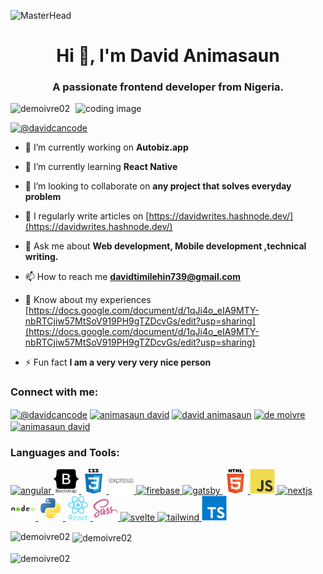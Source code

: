 ![MasterHead](https://cdn.wallpapersafari.com/76/28/HqzPwk.gif)
<h1 align="center">Hi 👋, I'm David Animasaun</h1>
<h3 align="center">A passionate frontend developer from Nigeria.</h3>
<img alt="coding image" align="right" width="400"  src="https://encrypted-tbn0.gstatic.com/images?q=tbn:ANd9GcQZn75l0BuEvcBp5frWu6UAAwDQoO66Tj46kA&usqp=CAU" />

<p align="left"> <img src="https://komarev.com/ghpvc/?username=demoivre02&label=Profile%20views&color=0e75b6&style=flat" alt="demoivre02" /> </p>

<p align="left"> <a href="https://twitter.com/@davidcancode" target="blank"><img src="https://img.shields.io/twitter/follow/@davidcancode?logo=twitter&style=for-the-badge" alt="@davidcancode" /></a> </p>

- 🔭 I’m currently working on **Autobiz.app**

- 🌱 I’m currently learning **React Native**

- 👯 I’m looking to collaborate on **any project that solves everyday problem**

- 📝 I regularly write articles on [https://davidwrites.hashnode.dev/](https://davidwrites.hashnode.dev/)

- 💬 Ask me about **Web development, Mobile development ,technical writing.**

- 📫 How to reach me **davidtimilehin739@gmail.com**

- 📄 Know about my experiences [https://docs.google.com/document/d/1qJi4o_eIA9MTY-nbRTCjiw57MtSoV919PH9gTZDcvGs/edit?usp=sharing](https://docs.google.com/document/d/1qJi4o_eIA9MTY-nbRTCjiw57MtSoV919PH9gTZDcvGs/edit?usp=sharing)

- ⚡ Fun fact **I am a very very very nice person**

<h3 align="left">Connect with me:</h3>
<p align="left">
<a href="https://twitter.com/@davidcancode" target="blank"><img align="center" src="https://raw.githubusercontent.com/rahuldkjain/github-profile-readme-generator/master/src/images/icons/Social/twitter.svg" alt="@davidcancode" height="30" width="40" /></a>
<a href="https://linkedin.com/in/animasaun david" target="blank"><img align="center" src="https://raw.githubusercontent.com/rahuldkjain/github-profile-readme-generator/master/src/images/icons/Social/linked-in-alt.svg" alt="animasaun david" height="30" width="40" /></a>
<a href="https://stackoverflow.com/users/david animasaun" target="blank"><img align="center" src="https://raw.githubusercontent.com/rahuldkjain/github-profile-readme-generator/master/src/images/icons/Social/stack-overflow.svg" alt="david animasaun" height="30" width="40" /></a>
<a href="https://fb.com/de moivre" target="blank"><img align="center" src="https://raw.githubusercontent.com/rahuldkjain/github-profile-readme-generator/master/src/images/icons/Social/facebook.svg" alt="de moivre" height="30" width="40" /></a>
<a href="https://hashnode.com/animasaun david" target="blank"><img align="center" src="https://raw.githubusercontent.com/rahuldkjain/github-profile-readme-generator/master/src/images/icons/Social/hashnode.svg" alt="animasaun david" height="30" width="40" /></a>
</p>

<h3 align="left">Languages and Tools:</h3>
<p align="left"> <a href="https://angular.io" target="_blank" rel="noreferrer"> <img src="https://angular.io/assets/images/logos/angular/angular.svg" alt="angular" width="40" height="40"/> </a> <a href="https://getbootstrap.com" target="_blank" rel="noreferrer"> <img src="https://raw.githubusercontent.com/devicons/devicon/master/icons/bootstrap/bootstrap-plain-wordmark.svg" alt="bootstrap" width="40" height="40"/> </a> <a href="https://www.w3schools.com/css/" target="_blank" rel="noreferrer"> <img src="https://raw.githubusercontent.com/devicons/devicon/master/icons/css3/css3-original-wordmark.svg" alt="css3" width="40" height="40"/> </a> <a href="https://expressjs.com" target="_blank" rel="noreferrer"> <img src="https://raw.githubusercontent.com/devicons/devicon/master/icons/express/express-original-wordmark.svg" alt="express" width="40" height="40"/> </a> <a href="https://firebase.google.com/" target="_blank" rel="noreferrer"> <img src="https://www.vectorlogo.zone/logos/firebase/firebase-icon.svg" alt="firebase" width="40" height="40"/> </a> <a href="https://www.gatsbyjs.com/" target="_blank" rel="noreferrer"> <img src="https://www.vectorlogo.zone/logos/gatsbyjs/gatsbyjs-icon.svg" alt="gatsby" width="40" height="40"/> </a> <a href="https://www.w3.org/html/" target="_blank" rel="noreferrer"> <img src="https://raw.githubusercontent.com/devicons/devicon/master/icons/html5/html5-original-wordmark.svg" alt="html5" width="40" height="40"/> </a> <a href="https://developer.mozilla.org/en-US/docs/Web/JavaScript" target="_blank" rel="noreferrer"> <img src="https://raw.githubusercontent.com/devicons/devicon/master/icons/javascript/javascript-original.svg" alt="javascript" width="40" height="40"/> </a> <a href="https://nextjs.org/" target="_blank" rel="noreferrer"> <img src="https://cdn.worldvectorlogo.com/logos/nextjs-2.svg" alt="nextjs" width="40" height="40"/> </a> <a href="https://nodejs.org" target="_blank" rel="noreferrer"> <img src="https://raw.githubusercontent.com/devicons/devicon/master/icons/nodejs/nodejs-original-wordmark.svg" alt="nodejs" width="40" height="40"/> </a> <a href="https://www.python.org" target="_blank" rel="noreferrer"> <img src="https://raw.githubusercontent.com/devicons/devicon/master/icons/python/python-original.svg" alt="python" width="40" height="40"/> </a> <a href="https://reactjs.org/" target="_blank" rel="noreferrer"> <img src="https://raw.githubusercontent.com/devicons/devicon/master/icons/react/react-original-wordmark.svg" alt="react" width="40" height="40"/> </a> <a href="https://sass-lang.com" target="_blank" rel="noreferrer"> <img src="https://raw.githubusercontent.com/devicons/devicon/master/icons/sass/sass-original.svg" alt="sass" width="40" height="40"/> </a> <a href="https://svelte.dev" target="_blank" rel="noreferrer"> <img src="https://upload.wikimedia.org/wikipedia/commons/1/1b/Svelte_Logo.svg" alt="svelte" width="40" height="40"/> </a> <a href="https://tailwindcss.com/" target="_blank" rel="noreferrer"> <img src="https://www.vectorlogo.zone/logos/tailwindcss/tailwindcss-icon.svg" alt="tailwind" width="40" height="40"/> </a> <a href="https://www.typescriptlang.org/" target="_blank" rel="noreferrer"> <img src="https://raw.githubusercontent.com/devicons/devicon/master/icons/typescript/typescript-original.svg" alt="typescript" width="40" height="40"/> </a> </p>

<p><img align="left" src="https://github-readme-stats.vercel.app/api/top-langs?username=demoivre02&show_icons=true&locale=en&layout=compact" alt="demoivre02" /></p>

<p>&nbsp;<img align="center" src="https://github-readme-stats.vercel.app/api?username=demoivre02&show_icons=true&locale=en" alt="demoivre02" /></p>

<p><img align="center" src="https://github-readme-streak-stats.herokuapp.com/?user=demoivre02&" alt="demoivre02" /></p>
